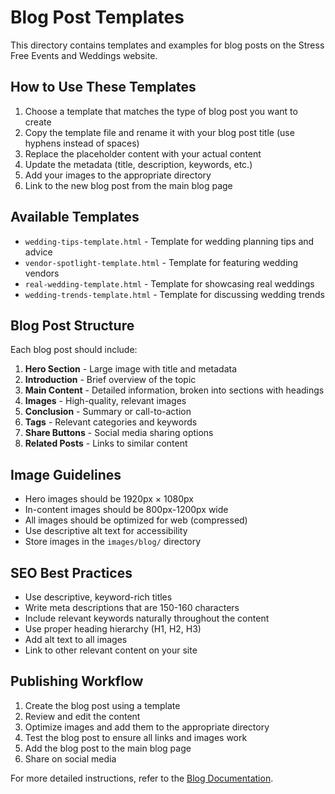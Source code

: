 # Blog Post Templates

This directory contains templates and examples for blog posts on the Stress Free Events and Weddings website.

## How to Use These Templates

1. Choose a template that matches the type of blog post you want to create
2. Copy the template file and rename it with your blog post title (use hyphens instead of spaces)
3. Replace the placeholder content with your actual content
4. Update the metadata (title, description, keywords, etc.)
5. Add your images to the appropriate directory
6. Link to the new blog post from the main blog page

## Available Templates

- `wedding-tips-template.html` - Template for wedding planning tips and advice
- `vendor-spotlight-template.html` - Template for featuring wedding vendors
- `real-wedding-template.html` - Template for showcasing real weddings
- `wedding-trends-template.html` - Template for discussing wedding trends

## Blog Post Structure

Each blog post should include:

1. **Hero Section** - Large image with title and metadata
2. **Introduction** - Brief overview of the topic
3. **Main Content** - Detailed information, broken into sections with headings
4. **Images** - High-quality, relevant images
5. **Conclusion** - Summary or call-to-action
6. **Tags** - Relevant categories and keywords
7. **Share Buttons** - Social media sharing options
8. **Related Posts** - Links to similar content

## Image Guidelines

- Hero images should be 1920px × 1080px
- In-content images should be 800px-1200px wide
- All images should be optimized for web (compressed)
- Use descriptive alt text for accessibility
- Store images in the `images/blog/` directory

## SEO Best Practices

- Use descriptive, keyword-rich titles
- Write meta descriptions that are 150-160 characters
- Include relevant keywords naturally throughout the content
- Use proper heading hierarchy (H1, H2, H3)
- Add alt text to all images
- Link to other relevant content on your site

## Publishing Workflow

1. Create the blog post using a template
2. Review and edit the content
3. Optimize images and add them to the appropriate directory
4. Test the blog post to ensure all links and images work
5. Add the blog post to the main blog page
6. Share on social media

For more detailed instructions, refer to the [Blog Documentation](../documentation/page-specific/blog-page.md).
